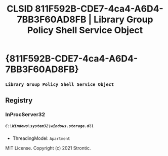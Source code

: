 ﻿---
title: "CLSID 811F592B-CDE7-4ca4-A6D4-7BB3F60AD8FB | Library Group Policy Shell Service Object"
excerpt: What is COM-Object CLSID 811F592B-CDE7-4ca4-A6D4-7BB3F60AD8FB?
---

# {811F592B-CDE7-4ca4-A6D4-7BB3F60AD8FB}

### `Library Group Policy Shell Service Object`

## Registry


### InProcServer32

##### `C:\Windows\system32\windows.storage.dll`
* ThreadingModel: `Apartment`

MIT License. Copyright (c) 2021 Strontic.


